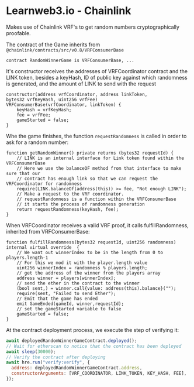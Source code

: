 # Learnweb3.io - Chainlink

Makes use of Chainlink VRF's to get random numbers cryptographically proofable.

The contract of the Game inherits from `@chainlink/contracts/src/v0.8/VRFConsumerBase`

```
contract RandomWinnerGame is VRFConsumerBase, ...
```

It's constructor receives the addresses of VRFCoordinator contract and the LINK token, besides a keyHash, ID of public key against which randomness is generated, and the amount of LINK to send with the request

```
constructor(address vrfCoordinator, address linkToken,
bytes32 vrfKeyHash, uint256 vrfFee)
VRFConsumerBase(vrfCoordinator, linkToken) {
    keyHash = vrfKeyHash;
    fee = vrfFee;
    gameStarted = false;
}
```

Whe the game finishes, the function `requestRandomness` is called in order to ask for a random number:

```
function getRandomWinner() private returns (bytes32 requestId) {
    // LINK is an internal interface for Link token found within the VRFConsumerBase
    // Here we use the balanceOF method from that interface to make sure that our
    // contract has enough link so that we can request the VRFCoordinator for randomness
    require(LINK.balanceOf(address(this)) >= fee, "Not enough LINK");
    // Make a request to the VRF coordinator.
    // requestRandomness is a function within the VRFConsumerBase
    // it starts the process of randomness generation
    return requestRandomness(keyHash, fee);
}
```

When VRFCoordinator receives a valid VRF proof, it calls fulfillRandomness, inherited from VRFConsumerBase:

```
function fulfillRandomness(bytes32 requestId, uint256 randomness) internal virtual override  {
    // We want out winnerIndex to be in the length from 0 to players.length-1
    // For this we mod it with the player.length value
    uint256 winnerIndex = randomness % players.length;
    // get the address of the winner from the players array
    address winner = players[winnerIndex];
    // send the ether in the contract to the winner
    (bool sent,) = winner.call{value: address(this).balance}("");
    require(sent, "Failed to send Ether");
    // Emit that the game has ended
    emit GameEnded(gameId, winner,requestId);
    // set the gameStarted variable to false
    gameStarted = false;
}
```

At the contract deployment process, we execute the step of verifying it:

```javascript
await deployedRandomWinnerGameContract.deployed();
// Wait for etherscan to notice that the contract has been deployed
await sleep(30000);
// Verify the contract after deploying
await hre.run("verify:verify", {
  address: deployedRandomWinnerGameContract.address,
  constructorArguments: [VRF_COORDINATOR, LINK_TOKEN, KEY_HASH, FEE],
});
```
